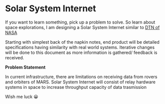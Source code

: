 # Solar System Internet

If you want to learn something, pick up a problem to solve.  So learn about space explorations, I am designing a Solar System Internet similar to [DTN of NASA](https://www.nasa.gov/directorates/heo/scan/engineering/technology/disruption_tolerant_networking)  

Starting with simplest back of the napkin notes, end product will be detailed specifications having similarity with real world systems.
Iterative changes will be done to this document as more information is gathered/ feedback is received.

**Problem Statement**

In current infrastructure, there are limitations on receiving data from rovers and orbiters of MARS. 
Solar System Internet will consist of relay hardware systems in space to increase throughput capacity of data trasmission

Wish me luck 😀

